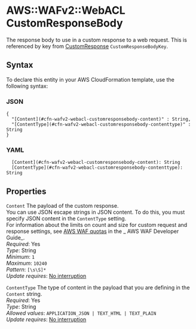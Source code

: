 # AWS::WAFv2::WebACL CustomResponseBody<a name="aws-properties-wafv2-webacl-customresponsebody"></a>

The response body to use in a custom response to a web request\. This is referenced by key from [CustomResponse](https://docs.aws.amazon.com/AWSCloudFormation/latest/UserGuide/aws-properties-wafv2-webacl-blockaction.html#cfn-wafv2-webacl-blockaction-customresponse) `CustomResponseBodyKey`\.

## Syntax<a name="aws-properties-wafv2-webacl-customresponsebody-syntax"></a>

To declare this entity in your AWS CloudFormation template, use the following syntax:

### JSON<a name="aws-properties-wafv2-webacl-customresponsebody-syntax.json"></a>

```
{
  "[Content](#cfn-wafv2-webacl-customresponsebody-content)" : String,
  "[ContentType](#cfn-wafv2-webacl-customresponsebody-contenttype)" : String
}
```

### YAML<a name="aws-properties-wafv2-webacl-customresponsebody-syntax.yaml"></a>

```
  [Content](#cfn-wafv2-webacl-customresponsebody-content): String
  [ContentType](#cfn-wafv2-webacl-customresponsebody-contenttype): String
```

## Properties<a name="aws-properties-wafv2-webacl-customresponsebody-properties"></a>

`Content` <a name="cfn-wafv2-webacl-customresponsebody-content"></a>
The payload of the custom response\.  
You can use JSON escape strings in JSON content\. To do this, you must specify JSON content in the `ContentType` setting\.  
For information about the limits on count and size for custom request and response settings, see [AWS WAF quotas](https://docs.aws.amazon.com/waf/latest/developerguide/limits.html) in the _ AWS WAF Developer Guide_\.  
_Required_: Yes  
_Type_: String  
_Minimum_: `1`  
_Maximum_: `10240`  
_Pattern_: `[\s\S]*`  
_Update requires_: [No interruption](https://docs.aws.amazon.com/AWSCloudFormation/latest/UserGuide/using-cfn-updating-stacks-update-behaviors.html#update-no-interrupt)

`ContentType` <a name="cfn-wafv2-webacl-customresponsebody-contenttype"></a>
The type of content in the payload that you are defining in the `Content` string\.  
_Required_: Yes  
_Type_: String  
_Allowed values_: `APPLICATION_JSON | TEXT_HTML | TEXT_PLAIN`  
_Update requires_: [No interruption](https://docs.aws.amazon.com/AWSCloudFormation/latest/UserGuide/using-cfn-updating-stacks-update-behaviors.html#update-no-interrupt)
